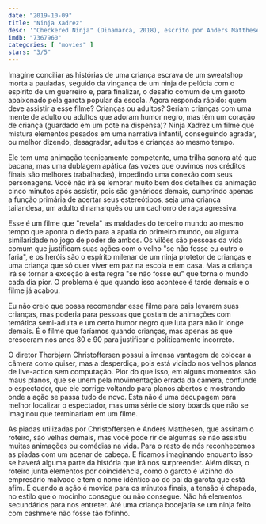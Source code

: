 ```yaml
---
date: "2019-10-09"
title: "Ninja Xadrez"
desc: '"Checkered Ninja" (Dinamarca, 2018), escrito por Anders Matthesen, dirigido por Thorbjørn Christoffersen e Anders Matthesen, com Anders Matthesen, Emma Sehested Høeg e Alfred Bjerre Larsen. Escrito para o CinemAqui na cobertura da #mostrasp.'
imdb: "7367960"
categories: [ "movies" ]
stars: "3/5"
---
```

Imagine conciliar as histórias de uma criança escrava de um sweatshop morta a pauladas, seguido da vingança de um ninja de pelúcia com o espírito de um guerreiro e, para finalizar, o desafio comum de um garoto apaixonado pela garota popular da escola. Agora responda rápido: quem deve assistir a esse filme? Crianças ou adultos? Seriam crianças com uma mente de adulto ou adultos que adoram humor negro, mas têm um coração de criança (guardado em um pote na dispensa)? Ninja Xadrez um filme que mistura elementos pesados em uma narrativa infantil, conseguindo agradar, ou melhor dizendo, desagradar, adultos e crianças ao mesmo tempo.

Ele tem uma animação tecnicamente competente, uma trilha sonora até que bacana, mas uma dublagem apática (as vozes que ouvimos nos créditos finais são melhores trabalhadas), impedindo uma conexão com seus personagens. Você não irá se lembrar muito bem dos detalhes da animação cinco minutos após assistir, pois são genéricos demais, cumprindo apenas a função primária de acertar seus estereótipos, seja uma criança tailandesa, um adulto dinamarquês ou um cachorro de raça agressiva.

Esse é um filme que "revela" as maldades do terceiro mundo ao mesmo tempo que aponta o dedo para a apatia do primeiro mundo, ou alguma similaridade no jogo de poder de ambos. Os vilões são pessoas da vida comum que justificam suas ações com o velho "se não fosse eu outro o faria", e os heróis são o espírito milenar de um ninja protetor de crianças e uma criança que só quer viver em paz na escola e em casa. Mas a criança irá se tornar a exceção à esta regra "se não fosse eu" que torna o mundo cada dia pior. O problema é que quando isso acontece é tarde demais e o filme já acabou.

Eu não creio que possa recomendar esse filme para pais levarem suas crianças, mas poderia para pessoas que gostam de animações com temática semi-adulta e um certo humor negro que luta para não ir longe demais. É o filme que faríamos quando crianças, mas apenas as que cresceram nos anos 80 e 90 para justificar o politicamente incorreto.

O diretor Thorbjørn Christoffersen possui a imensa vantagem de colocar a câmera como quiser, mas a desperdiça, pois está viciado nos velhos planos de live-action sem computação. Pior do que isso, em alguns momentos são maus planos, que se unem pela movimentação errada da câmera, confunde o espectador, que ele corrige voltando para planos abertos e mostrando onde a ação se passa tudo de novo. Esta não é uma decupagem para melhor localizar o espectador, mas uma série de story boards que não se imaginou que terminariam em um filme.

As piadas utilizadas por Christoffersen e Anders Matthesen, que assinam o roteiro, são velhas demais, mas você pode rir de algumas se não assistiu muitas animações ou comédias na vida. Para o resto de nós reconhecemos as piadas com um acenar de cabeça. E ficamos imaginando enquanto isso se haverá alguma parte da história que irá nos surpreender. Além disso, o roteiro junta elementos por coincidência, como o garoto é vizinho do empresário malvado e tem o nome idêntico ao do pai da garota que está afim. E quando a ação é movida para os minutos finais, a tensão é chapada, no estilo que o mocinho consegue ou não consegue. Não há elementos secundários para nos entreter. Até uma criança bocejaria se um ninja feito com cashmere não fosse tão fofinho.
